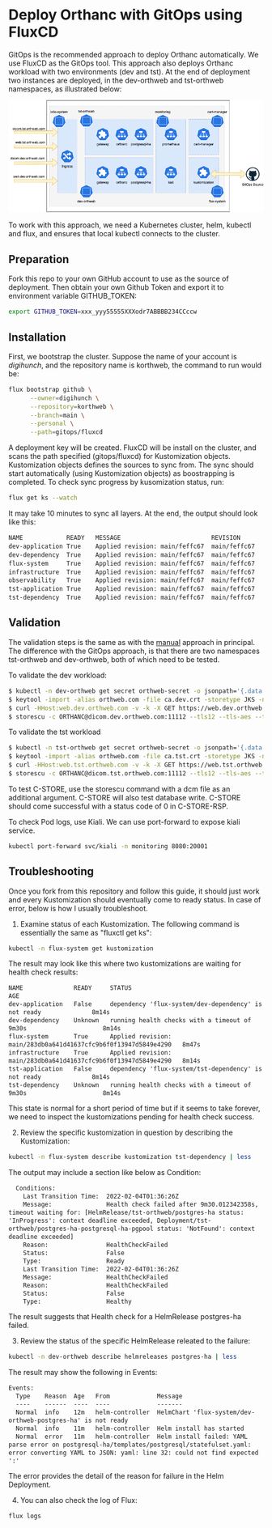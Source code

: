 # Deploy Orthanc with GitOps using FluxCD

GitOps is the recommended approach to deploy Orthanc automatically. We use FluxCD as the GitOps tool. This approach also deploys Orthanc workload with two environments (dev and tst). At the end of deployment two instances are deployed, in the dev-orthweb and tst-orthweb namespaces, as illustrated below:

![Diagram](resources/korthweb-gitops.png)

To work with this approach, we need a Kubernetes cluster, helm, kubectl and flux, and ensures that local kubectl connects to the cluster.
## Preparation
Fork this repo to your own GitHub account to use as the source of deployment. Then obtain your own Github Token and export it to environment variable GITHUB_TOKEN: 
```sh
export GITHUB_TOKEN=xxx_yyy55555XXXodr7ABBBB234CCccw
```
## Installation

First, we bootstrap the cluster. Suppose the name of your account is *digihunch*, and the repository name is korthweb, the command to run would be:

```sh
flux bootstrap github \
      --owner=digihunch \
      --repository=korthweb \
      --branch=main \
      --personal \
      --path=gitops/fluxcd
```
A deployment key will be created. FluxCD will be install on the cluster, and scans the path specified (gitops/fluxcd) for Kustomization objects.  Kustomization objects defines the sources to sync from. The sync should start automatically (using Kustomization objects) as boostrapping is completed. To check sync progress by kusomization status, run:
```sh
flux get ks --watch
```
It may take 10 minutes to sync all layers. At the end, the output should look like this:
```sh
NAME           	READY	MESSAGE                       	REVISION    	SUSPENDED
dev-application	True 	Applied revision: main/feffc67	main/feffc67	False
dev-dependency 	True 	Applied revision: main/feffc67	main/feffc67	False
flux-system    	True 	Applied revision: main/feffc67	main/feffc67	False
infrastructure 	True 	Applied revision: main/feffc67	main/feffc67	False
observability  	True 	Applied revision: main/feffc67	main/feffc67	False
tst-application	True 	Applied revision: main/feffc67	main/feffc67	False
tst-dependency 	True 	Applied revision: main/feffc67	main/feffc67	False
```

## Validation
The validation steps is the same as with the [manual](https://github.com/digihunch/korthweb/blob/main/manual/README.md#validation) approach in principal. The difference with the GitOps approach, is that there are two namespaces tst-orthweb and dev-orthweb, both of which need to be tested.

To validate the dev workload:
```sh
$ kubectl -n dev-orthweb get secret orthweb-secret -o jsonpath='{.data.ca\.crt}' | base64 --decode > ca.dev.crt
$ keytool -import -alias orthweb.com -file ca.dev.crt -storetype JKS -noprompt -keystore client.dev.truststore -storepass Password123!
$ curl -HHost:web.dev.orthweb.com -v -k -X GET https://web.dev.orthweb.com/app/explorer.html -u orthanc:orthanc --cacert ca.dev.crt
$ storescu -c ORTHANC@dicom.dev.orthweb.com:11112 --tls12 --tls-aes --trust-store client.dev.truststore --trust-store-pass Password123!
```

To validate the tst workload
```sh
$ kubectl -n tst-orthweb get secret orthweb-secret -o jsonpath='{.data.ca\.crt}' | base64 --decode > ca.tst.crt
$ keytool -import -alias orthweb.com -file ca.tst.crt -storetype JKS -noprompt -keystore client.tst.truststore -storepass Password123!
$ curl -HHost:web.tst.orthweb.com -v -k -X GET https://web.tst.orthweb.com/app/explorer.html -u orthanc:orthanc --cacert ca.tst.crt
$ storescu -c ORTHANC@dicom.tst.orthweb.com:11112 --tls12 --tls-aes --trust-store client.tst.truststore --trust-store-pass Password123!
```
To test C-STORE, use the storescu command with a dcm file as an additional argument. C-STORE will also test database write. C-STORE should come successful with a status code of 0 in C-STORE-RSP.

To check Pod logs, use Kiali. We can use port-forward to expose kiali service.
```sh
kubectl port-forward svc/kiali -n monitoring 8080:20001
```

## Troubleshooting

Once you fork from this repository and follow this guide, it should just work and every Kustomization should eventually come to ready status. 
In case of error, below is how I usually troubleshoot.

1. Examine status of each Kustomization. The following command is essentially the same as "fluxctl get ks":
```sh
kubectl -n flux-system get kustomization
```
The result may look like this where two kustomizations are waiting for health check results:
```
NAME              READY     STATUS                                                            AGE
dev-application   False     dependency 'flux-system/dev-dependency' is not ready              8m14s
dev-dependency    Unknown   running health checks with a timeout of 9m30s                     8m14s
flux-system       True      Applied revision: main/283db0a641d41637cfc9b6f0f13947d5849e4290   8m47s
infrastructure    True      Applied revision: main/283db0a641d41637cfc9b6f0f13947d5849e4290   8m14s
tst-application   False     dependency 'flux-system/tst-dependency' is not ready              8m14s
tst-dependency    Unknown   running health checks with a timeout of 9m30s                     8m14s
```
This state is normal for a short period of time but if it seems to take forever, we need to inspect the kustomizations pending for health check success.

2. Review the specific kustomization in question by describing the Kustomization:
```sh
kubectl -n flux-system describe kustomization tst-dependency | less
```
The output may include a section like below as Condition:
```
  Conditions:
    Last Transition Time:  2022-02-04T01:36:26Z
    Message:               Health check failed after 9m30.012342358s, timeout waiting for: [HelmRelease/tst-orthweb/postgres-ha status: 'InProgress': context deadline exceeded, Deployment/tst-orthweb/postgres-ha-postgresql-ha-pgpool status: 'NotFound': context deadline exceeded]
    Reason:                HealthCheckFailed
    Status:                False
    Type:                  Ready
    Last Transition Time:  2022-02-04T01:36:26Z
    Message:               HealthCheckFailed
    Reason:                HealthCheckFailed
    Status:                False
    Type:                  Healthy
```
The result suggests that Health check for a HelmRelease postgres-ha failed. 

3. Review the status of the specific HelmRelease releated to the failure:
```sh
kubectl -n dev-orthweb describe helmreleases postgres-ha | less
```
The result may show the following in Events:
```
Events:
  Type    Reason  Age   From             Message
  ----    ------  ----  ----             -------
  Normal  info    12m   helm-controller  HelmChart 'flux-system/dev-orthweb-postgres-ha' is not ready
  Normal  info    11m   helm-controller  Helm install has started
  Normal  error   11m   helm-controller  Helm install failed: YAML parse error on postgresql-ha/templates/postgresql/statefulset.yaml: error converting YAML to JSON: yaml: line 32: could not find expected ':'
  ```
  The error provides the detail of the reason for failure in the Helm Deployment.

4. You can also check the log of Flux:
```sh
flux logs
```